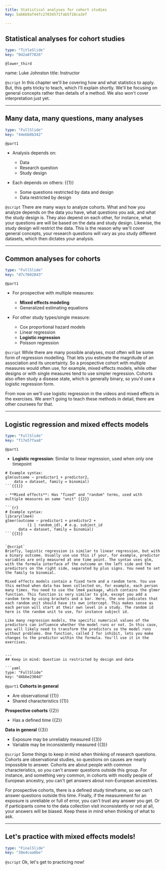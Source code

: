 ```yaml
---
title: Statistical analyses for cohort studies
key: 5ab6b9af44fc27034571fab5f10ca3ef

---
```

## Statistical analyses for cohort studies

```yaml
type: "TitleSlide"
key: "0d2a8f7826"
```

`@lower_third`

name: Luke Johnston
title: Instructor


`@script`
In this chapter we'll be covering how and what statistics to apply. But, this gets tricky to teach, which I'll explain shortly. We'll be focusing on general concepts rather than details of a method. We also won't cover interpretation just yet.


---
## Many data, many questions, many analyses

```yaml
type: "FullSlide"
key: "44ebb0b342"
```

`@part1`
- Analysis depends on:
    - Data
    - Research question
    - Study design

- Each depends on others: {{1}}
    - Some questions restricted by data and design
    - Data restricted by design


`@script`
There are many ways to analyze cohorts. What and how you analyze depends on the data you have, what questions you ask, and what the study design is. They also depend on each other, for instance, what your questions are will be based on the data and study design. Likewise, the study design will restrict the data. This is the reason why we'll cover general concepts, your research questions will vary as you study different datasets, which then dictates your analysis.


---
## Common analyses for cohorts

```yaml
type: "FullSlide"
key: "d7c7602043"
```

`@part1`
- For prospective with multiple measures:
    - **Mixed effects modeling**
    - Generalized estimating equations

- For other study types/single measure:
    - Cox proportional hazard models
    - Linear regression
    - **Logistic regression**
    - Poisson regression


`@script`
While there are many possible analyses, most often will be some form of regression modelling. That lets you estimate the magnitude of an association and its uncertainty. So a prospective cohort with multiple measures would often use, for example, mixed effects models, while other designs or with single measures tend to use simpler regression. Cohorts also often study a disease state, which is generally binary, so you'd use a logistic regression form.

From now on we'll use logistic regression in the videos and mixed effects in the exercises. We aren't going to teach these methods in detail, there are other coursees for that.


---
## Logistic regression and mixed effects models

```yaml
type: "FullSlide"
key: "f17e57faa8"
```

`@part1`
- **Logistic regression**: Similar to linear regression, used when only one timepoint

```{r}
# Example syntax:
glm(outcome ~ predictor1 + predictor2, 
    data = dataset, family = binomial)
```{{1}}

- **Mixed effects**: Has "fixed" and "random" terms, used with multiple measures on same "unit" {{2}}

```{r}
# Example syntax:
library(lme4)
glmer(outcome ~ predictor1 + predictor2 + 
          (1 | random_id), # e.g. subject_id
      data = dataset, family = binomial)
```{{3}}


`@script`
Briefly, logistic regression is similar to linear regression, but with a binary outcome. Usually use use this if your, for example, predictor variables are only measured at one time point. The syntax uses glm, with the formula interface of the outcome on the left side and the predictors on the right side, separated by plus signs. You need to set the family to binomial.

Mixed effects models contain a fixed term and a random term. You use this method when data has been collected on, for example, each person many times. You need to use the lme4 package, which contains the glmer function. This function is very similar to glm, except you add a random term by using brackets and a bar. Here, the one indicates that each random unit should have its own intercept. This makes sense as each person will start at their own level in a study. The random id here is the random unit to use, for instance subject id.

Like many regression models, the specific numerical values of the predictors can influence whether the model runs or not. In this case, you will likely need to transform the predictors so the model runs without problems. One function, called I for inhibit, lets you make changes to the predictor within the formula. You'll use it in the exercises.


---
## Keep in mind: Question is restricted by design and data

```yaml
type: "FullSlide"
key: "d4bbe2304d"
```

`@part1`
**Cohorts in general**

- Are observational {{1}}
- Shared characteristics {{1}}

**Prospective cohorts** {{2}}

- Has a defined time {{2}}

**Data in general** {{3}}

- Exposure may be unreliably measured {{3}}
- Variable may be inconsistently measured {{3}}


`@script`
Some things to keep in mind when thinking of research questions. Cohorts are observational studies, so questions on causes are nearly impossible to answer. Cohorts are about people with common characteristics, so you can't answer questions outside this group. For instance, and something very common, in cohorts with mostly people of European ancestry, you can't get answers about non-European ancestries. 

For prospective cohorts, there is a defined study timeframe, so we can't answer questions outside this time. Finally, if the measurement for an exposure is unreliable or full of error, you can't trust any answer you get. Or if participants come to the data collection visit inconsistently or not at all, your answers will be biased. Keep these in mind when thinking of what to ask.


---
## Let's practice with mixed effects models!

```yaml
type: "FinalSlide"
key: "38e4caa8be"
```

`@script`
Ok, let's get to practicing now!

